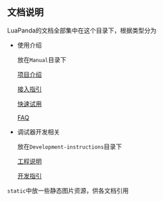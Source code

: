 ## 文档说明

LuaPanda的文档全部集中在这个目录下，根据类型分为

+ 使用介绍

  放在`Manual`目录下

  [项目介绍](./Manual/feature-introduction.md)

  [接入指引](./Manual/access-guidelines.md)

  [快速试用](./Manual/quick-use.md)

  [FAQ](./Manual/FAQ.md)

  

+ 调试器开发相关

  放在`Development-instructions`目录下

  [工程说明](./Development-instructions/project-description.md)

  [开发指引](./Development-instructions/how_to_join.md)

`static`中放一些静态图片资源，供各文档引用

